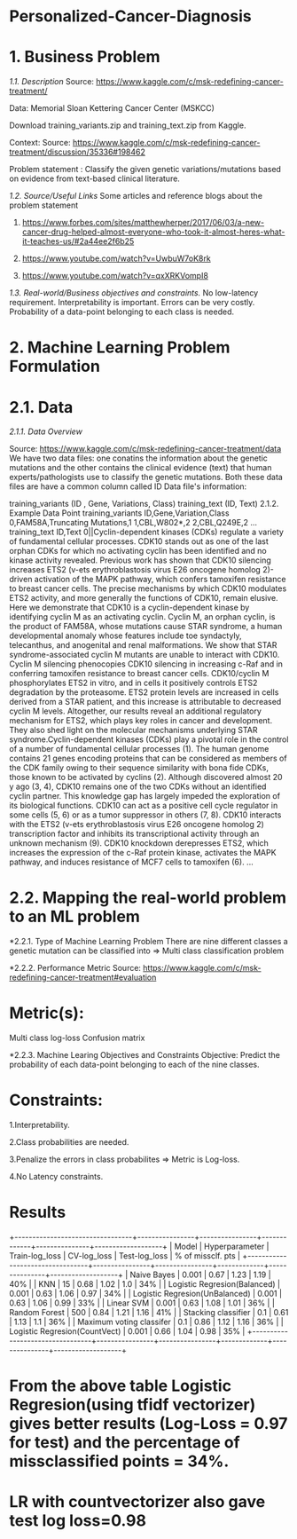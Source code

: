 # Personalized-Cancer-Diagnosis

# 1. Business Problem

*1.1. Description*
Source: https://www.kaggle.com/c/msk-redefining-cancer-treatment/

Data: Memorial Sloan Kettering Cancer Center (MSKCC)

Download training_variants.zip and training_text.zip from Kaggle.

Context:
Source: https://www.kaggle.com/c/msk-redefining-cancer-treatment/discussion/35336#198462

Problem statement :
Classify the given genetic variations/mutations based on evidence from text-based clinical literature.

 *1.2. Source/Useful Links*
Some articles and reference blogs about the problem statement

1. https://www.forbes.com/sites/matthewherper/2017/06/03/a-new-cancer-drug-helped-almost-everyone-who-took-it-almost-heres-what-it-teaches-us/#2a44ee2f6b25

2. https://www.youtube.com/watch?v=UwbuW7oK8rk

3. https://www.youtube.com/watch?v=qxXRKVompI8

*1.3. Real-world/Business objectives and constraints.*
No low-latency requirement.
Interpretability is important.
Errors can be very costly.
Probability of a data-point belonging to each class is needed.

# 2. Machine Learning Problem Formulation

# 2.1. Data

*2.1.1. Data Overview*
 
Source: https://www.kaggle.com/c/msk-redefining-cancer-treatment/data
We have two data files: one conatins the information about the genetic mutations and the other contains the clinical evidence (text) that human experts/pathologists use to classify the genetic mutations.
Both these data files are have a common column called ID
Data file's information:

training_variants (ID , Gene, Variations, Class)
training_text (ID, Text)
2.1.2. Example Data Point
training_variants
ID,Gene,Variation,Class
0,FAM58A,Truncating Mutations,1
1,CBL,W802*,2
2,CBL,Q249E,2
...
training_text
ID,Text
0||Cyclin-dependent kinases (CDKs) regulate a variety of fundamental cellular processes. CDK10 stands out as one of the last orphan CDKs for which no activating cyclin has been identified and no kinase activity revealed. Previous work has shown that CDK10 silencing increases ETS2 (v-ets erythroblastosis virus E26 oncogene homolog 2)-driven activation of the MAPK pathway, which confers tamoxifen resistance to breast cancer cells. The precise mechanisms by which CDK10 modulates ETS2 activity, and more generally the functions of CDK10, remain elusive. Here we demonstrate that CDK10 is a cyclin-dependent kinase by identifying cyclin M as an activating cyclin. Cyclin M, an orphan cyclin, is the product of FAM58A, whose mutations cause STAR syndrome, a human developmental anomaly whose features include toe syndactyly, telecanthus, and anogenital and renal malformations. We show that STAR syndrome-associated cyclin M mutants are unable to interact with CDK10. Cyclin M silencing phenocopies CDK10 silencing in increasing c-Raf and in conferring tamoxifen resistance to breast cancer cells. CDK10/cyclin M phosphorylates ETS2 in vitro, and in cells it positively controls ETS2 degradation by the proteasome. ETS2 protein levels are increased in cells derived from a STAR patient, and this increase is attributable to decreased cyclin M levels. Altogether, our results reveal an additional regulatory mechanism for ETS2, which plays key roles in cancer and development. They also shed light on the molecular mechanisms underlying STAR syndrome.Cyclin-dependent kinases (CDKs) play a pivotal role in the control of a number of fundamental cellular processes (1). The human genome contains 21 genes encoding proteins that can be considered as members of the CDK family owing to their sequence similarity with bona fide CDKs, those known to be activated by cyclins (2). Although discovered almost 20 y ago (3, 4), CDK10 remains one of the two CDKs without an identified cyclin partner. This knowledge gap has largely impeded the exploration of its biological functions. CDK10 can act as a positive cell cycle regulator in some cells (5, 6) or as a tumor suppressor in others (7, 8). CDK10 interacts with the ETS2 (v-ets erythroblastosis virus E26 oncogene homolog 2) transcription factor and inhibits its transcriptional activity through an unknown mechanism (9). CDK10 knockdown derepresses ETS2, which increases the expression of the c-Raf protein kinase, activates the MAPK pathway, and induces resistance of MCF7 cells to tamoxifen (6). ...

# 2.2. Mapping the real-world problem to an ML problem

*2.2.1. Type of Machine Learning Problem
There are nine different classes a genetic mutation can be classified into => Multi class classification problem


*2.2.2. Performance Metric
Source: https://www.kaggle.com/c/msk-redefining-cancer-treatment#evaluation

# Metric(s):

Multi class log-loss
Confusion matrix

*2.2.3. Machine Learing Objectives and Constraints
Objective: Predict the probability of each data-point belonging to each of the nine classes.

# Constraints:

1.Interpretability.

2.Class probabilities are needed.

3.Penalize the errors in class probabilites => Metric is Log-loss.

4.No Latency constraints.

# Results
+---------------------------------+----------------+----------------+-------------+---------------+-------------------+
|              Model              | Hyperparameter | Train-log_loss | CV-log_loss | Test-log_loss | % of missclf. pts |
+---------------------------------+----------------+----------------+-------------+---------------+-------------------+
|           Naive Bayes           |     0.001      |      0.67      |     1.23    |      1.19     |        40%        |
|               KNN               |       15       |      0.68      |     1.02    |      1.0      |        34%        |
|   Logistic Regresion(Balanced)  |     0.001      |      0.63      |     1.06    |      0.97     |        34%        |
|  Logistic Regresion(UnBalanced) |     0.001      |      0.63      |     1.06    |      0.99     |        33%        |
|            Linear SVM           |     0.001      |      0.63      |     1.08    |      1.01     |        36%        |
|           Random Forest         |      500       |      0.84      |     1.21    |      1.16     |        41%        |
|        Stacking classifier      |      0.1       |      0.61      |     1.13    |      1.1      |        36%        |
|     Maximum voting classifer    |      0.1       |      0.86      |     1.12    |      1.16     |        36%        |
|   Logistic Regresion(CountVect) |     0.001      |      0.66      |     1.04    |      0.98     |        35%        |
+---------------------------------+----------------+----------------+-------------+---------------+-------------------+


# From the above table Logistic Regresion(using tfidf vectorizer) gives better results (Log-Loss = 0.97 for test) and the percentage of missclassified points = 34%.
# LR with countvectorizer also gave test log loss=0.98
